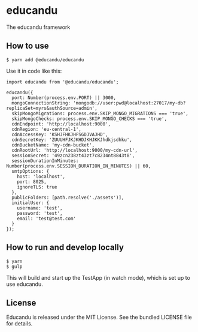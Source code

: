 # educandu

The educandu framework

## How to use

~~~
$ yarn add @educandu/educandu
~~~

Use it in code like this:

~~~
import educandu from '@educandu/educandu';

educandu({
  port: Number(process.env.PORT) || 3000,
  mongoConnectionString: 'mongodb://user:pwd@localhost:27017/my-db?replicaSet=myrs&authSource=admin',
  skipMongoMigrations: process.env.SKIP_MONGO_MIGRATIONS === 'true',
  skipMongoChecks: process.env.SKIP_MONGO_CHECKS === 'true',
  cdnEndpoint: 'http://localhost:9000',
  cdnRegion: 'eu-central-1',
  cdnAccessKey: 'KSHJFHKJHFSGDJVAJHD',
  cdnSecretKey: 'ZUUUHFJKJKHDJKHJKKJhdkjsdhku',
  cdnBucketName: 'my-cdn-bucket',
  cdnRootUrl: 'http://localhost:9000/my-cdn-url',
  sessionSecret: '49zcn238zt43zt7c8234nt8843t8',
  sessionDurationInMinutes: Number(process.env.SESSION_DURATION_IN_MINUTES) || 60,
  smtpOptions: {
    host: 'localhost',
    port: 8025,
    ignoreTLS: true
  },
  publicFolders: [path.resolve('./assets')],
  initialUser: {
    username: 'test',
    password: 'test',
    email: 'test@test.com'
  }
});
~~~

## How to run and develop locally

~~~
$ yarn
$ gulp
~~~

This will build and start up the TestApp (in watch mode), which is set up to use educandu.

## License

Educandu is released under the MIT License. See the bundled LICENSE file for details.
